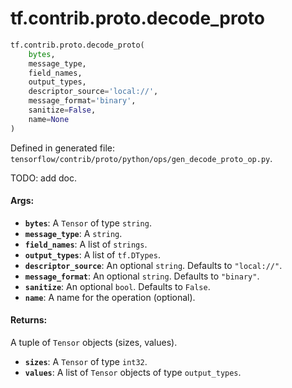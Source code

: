 <div itemscope itemtype="http://developers.google.com/ReferenceObject">
<meta itemprop="name" content="tf.contrib.proto.decode_proto" />
<meta itemprop="path" content="Stable" />
</div>

# tf.contrib.proto.decode_proto

``` python
tf.contrib.proto.decode_proto(
    bytes,
    message_type,
    field_names,
    output_types,
    descriptor_source='local://',
    message_format='binary',
    sanitize=False,
    name=None
)
```



Defined in generated file: `tensorflow/contrib/proto/python/ops/gen_decode_proto_op.py`.

TODO: add doc.

#### Args:

* <b>`bytes`</b>: A `Tensor` of type `string`.
* <b>`message_type`</b>: A `string`.
* <b>`field_names`</b>: A list of `strings`.
* <b>`output_types`</b>: A list of `tf.DTypes`.
* <b>`descriptor_source`</b>: An optional `string`. Defaults to `"local://"`.
* <b>`message_format`</b>: An optional `string`. Defaults to `"binary"`.
* <b>`sanitize`</b>: An optional `bool`. Defaults to `False`.
* <b>`name`</b>: A name for the operation (optional).


#### Returns:

A tuple of `Tensor` objects (sizes, values).

* <b>`sizes`</b>: A `Tensor` of type `int32`.
* <b>`values`</b>: A list of `Tensor` objects of type `output_types`.